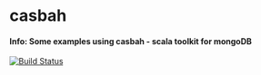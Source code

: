 casbah
======
#### Info: Some examples using casbah - scala toolkit for mongoDB


[![Build Status](https://travis-ci.org/talgendler/casbah.png?branch=master)](https://travis-ci.org/talgendler/casbah)
